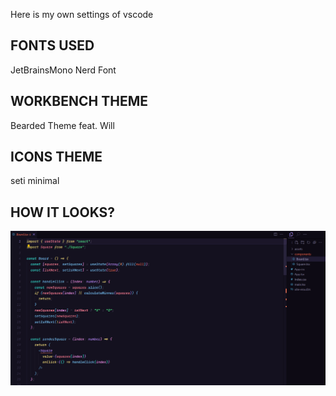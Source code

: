 Here is my own settings of vscode

## FONTS USED 
JetBrainsMono Nerd Font

## WORKBENCH THEME
Bearded Theme feat. Will

## ICONS THEME
seti minimal

## HOW IT LOOKS?

![howitlooks](image.png)